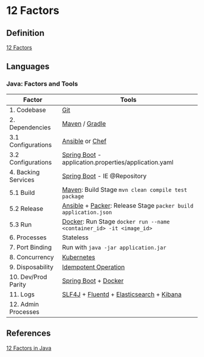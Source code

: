 # 12 Factors

## Definition

[12 Factors]


## Languages

### Java: Factors and Tools

| Factor | Tools |
| --- | --- |
| 1. Codebase | [Git]  |
| 2. Dependencies | [Maven] / [Gradle] |
| 3.1 Configurations | [Ansible] or [Chef] |
| 3.2 Configurations | [Spring Boot] - application.properties/application.yaml |
| 4. Backing Services | [Spring Boot] - IE @Repository |
| 5.1 Build | [Maven]: Build Stage ``` mvn clean compile test package ``` |
| 5.2 Release | [Ansible] + [Packer]: Release Stage ``` packer build application.json ``` |
| 5.3 Run | [Docker]: Run Stage ``` docker run --name <container_id> -it <image_id> ``` |
| 6. Processes | Stateless |
| 7. Port Binding  | Run with ``` java -jar application.jar ``` |
| 8. Concurrency | [Kubernetes] |
| 9. Disposability | [Idempotent Operation] |
| 10. Dev/Prod Parity | [Spring Boot] + [Docker] |
| 11. Logs |[SLF4J] + [Fluentd] + [Elasticsearch] + [Kibana] |
| 12. Admin Processes | 

## References

[12 Factors in Java]

[12 Factors]: <https://12factor.net/pt_br/>
[12 Factors in Java]: <https://www.baeldung.com/spring-boot-12-factor>
[Git]: <https://git-scm.com/>
[Ansible]: <https://www.ansible.com/>
[Chef]: <https://www.chef.io/>
[Maven]: <https://maven.apache.org/>
[Gradle]: <https://gradle.org/>
[Spring Boot]: <https://spring.io/>
[Packer]: <https://www.packer.io/>
[Docker]: <https://www.docker.com/>
[Kubernetes]: <https://www.baeldung.com/kubernetes>
[Idempotent Operation]: <https://www.baeldung.com/cs/idempotent-operations>
[SLF4J]: <https://www.baeldung.com/slf4j-with-log4j2-logback>
[Fluentd]: <https://www.fluentd.org/>
[Elasticsearch]: <https://www.elastic.co/>
[Kibana]: <https://www.elastic.co/products/kibana>
[Groovy integrated with Java ]: <https://www.baeldung.com/groovy-java-applications>

